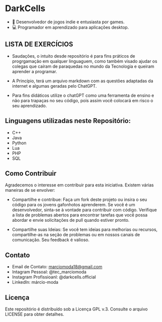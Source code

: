 # DarkCells
* 👾 Desenvolvedor de jogos indie e entusiasta por games.
* 💻 Programador em aprendizado para aplicações desktop.
## LISTA DE EXERCÍCIOS

- Saudações, o intuito desde repositório é para fins práticos de progrgamação em qualquer linguaguem, como também visado ajudar os colegas que caíram de paraquedas no mundo da Tecnologia e queiram aprender a programar.

- A Princípio, terá um arquivo markdown com as questões adaptadas da internet e algumas geradas pelo ChatGPT.

- Para fins didáticos utilize o chatGPT como uma ferramenta de ensino e não para trapaças no seu código, pois assim você colocará em risco o seu aprendizado.

## Linguagens utilizadas neste  Repositório:
- C++
- Java
- Python
- Lua
- PHP
- SQL

## Como Contribuir
Agradecemos o interesse em contribuir para esta iniciativa. Existem várias maneiras de se envolver:

* Compartilhe e contribue: Faça um fork deste projeto ou insira o seu código para os jovens gafonhotos aprenderem. Se você é um desenvolvedor, sinta-se à vontade para contribuir com código. Verifique a lista de problemas abertos para encontrar tarefas que você possa abordar e envie solicitações de pull quando estiver pronto.

* Compartilhe suas Ideias: Se você tem ideias para melhorias ou recursos, compartilhe-as na seção de problemas ou em nossos canais de comunicação. Seu feedback é valioso.


## Contato
* Email de Contato: marciomoda18@gmail.com
* Intagram Pessoal: @tec_marciomoda
* Instagram Profissioanl: @darkcells.official
* LinkedIn: márcio-moda

## Licença
Este repositório é distribuído sob a  Licença GPL v.3. Consulte o arquivo LICENSE para obter detalhes.